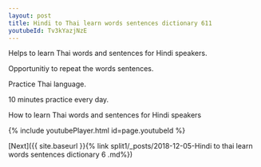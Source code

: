 ```yaml
---
layout: post
title: Hindi to Thai learn words sentences dictionary 611 
youtubeId: Tv3kYazjNzE
---
```

 
 
Helps to learn Thai words and sentences for Hindi speakers.

Opportunitiy to repeat the words sentences. 

Practice Thai language. 
 
10 minutes practice every day. 
 
How to learn Thai words and sentences for Hindi speakers 
 
{% include youtubePlayer.html id=page.youtubeId %}
 
 
[Next]({{ site.baseurl }}{% link  split1/_posts/2018-12-05-Hindi to thai learn words sentences dictionary 6 .md%})
 
